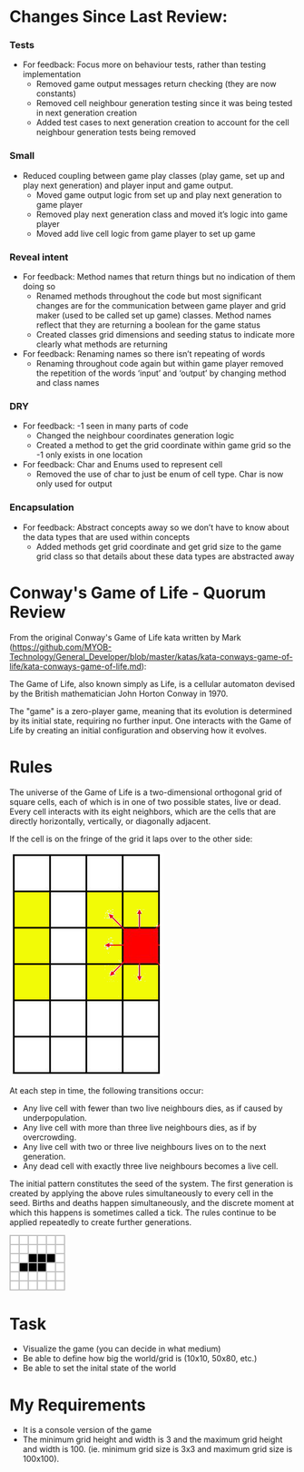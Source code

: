 
# Changes Since Last Review:
### Tests
- For feedback: Focus more on behaviour tests, rather than testing implementation
  - Removed game output messages return checking (they are now constants)
  - Removed cell neighbour generation testing since it was being tested in next generation creation
  - Added test cases to next generation creation to account for the cell neighbour generation tests being removed

### Small
- Reduced coupling between game play classes (play game, set up and play next generation) and player input and game output.
	- Moved game output logic from set up and play next generation to game player
	- Removed play next generation class and moved it’s logic into game player
	- Moved add live cell logic from game player to set up game

### Reveal intent
- For feedback: Method names that return things but no indication of them doing so
	- Renamed methods throughout the code but most significant changes are for the communication between game player and grid maker (used to be called set up game) classes. Method names reflect that they are returning a boolean for the game status
	- Created classes grid dimensions and seeding status to indicate more clearly what methods are returning
- For feedback: Renaming names so there isn’t repeating of words
	- Renaming throughout code again but within game player removed the repetition of the words ‘input’ and ‘output’ by changing method and class names

### DRY
- For feedback: -1 seen in many parts of code
	- Changed the neighbour coordinates generation logic
	- Created a method to get the grid coordinate within game grid so the -1 only exists in one location
- For feedback: Char and Enums used to represent cell
	- Removed the use of char to just be enum of cell type. Char is now only used for output

### Encapsulation
   - For feedback: Abstract concepts away so we don’t have to know about the data types that are used within concepts
	   - Added methods get grid coordinate and get grid size to the game grid class so that details about these data types are abstracted away



# Conway's Game of Life - Quorum Review

From the original Conway's Game of Life kata written by Mark (https://github.com/MYOB-Technology/General_Developer/blob/master/katas/kata-conways-game-of-life/kata-conways-game-of-life.md):

The Game of Life, also known simply as Life, is a cellular automaton devised by the British mathematician John Horton Conway in 1970.

The "game" is a zero-player game, meaning that its evolution is determined by its initial state, requiring no further input. One interacts with the Game of Life by creating an initial configuration and observing how it evolves.

# Rules

The universe of the Game of Life is a two-dimensional orthogonal grid of square cells, each of which is in one of two possible states, live or dead. Every cell interacts with its eight neighbors, which are the cells that are directly horizontally, vertically, or diagonally adjacent.

If the cell is on the fringe of the grid it laps over to the other side:

![alt text](https://github.com/sindhumyob/conways-game-of-life/blob/master/cell-overlap.png)

At each step in time, the following transitions occur:

* Any live cell with fewer than two live neighbours dies, as if caused by underpopulation.
* Any live cell with more than three live neighbours dies, as if by overcrowding.
* Any live cell with two or three live neighbours lives on to the next generation.
* Any dead cell with exactly three live neighbours becomes a live cell.

The initial pattern constitutes the seed of the system. The first generation is created by applying the above rules simultaneously to every cell in the seed. Births and deaths happen simultaneously, and the discrete moment at which this happens is sometimes called a tick. The rules continue to be applied repeatedly to create further generations.

![alt text](https://github.com/sindhumyob/conways-game-of-life/blob/master/Game_of_life_toad.gif)

# Task
* Visualize the game (you can decide in what medium)
* Be able to define how big the world/grid is (10x10, 50x80, etc.)
* Be able to set the inital state of the world

# My Requirements
* It is a console version of the game
* The minimum grid height and width is 3 and the maximum grid height and width is 100. (ie. minimum grid size is 3x3 and maximum grid size is 100x100).

